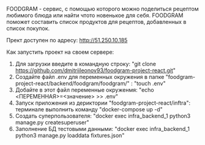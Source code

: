 FOODGRAM - сервис, с помощью которого можно поделиться рецептом любимого блюда или найти чтото новенькое для себя.
FOODGRAM поможет составить список продуктов для рецептов, добавленных в список покупок.

Прект доступен по адресу: http://51.250.10.185

Как запустить проект на своем сервере:
1. Для загрузки введите в командную строку: "git clone https://github.com/dmitriileonov93/foodgram-project-react.git"
2. Создайте файл .env для переменных окружения в папке "foodgram-project-react/backend/foodgram/foodgram/" : "touch .env"
3. Добайте в этот файл переменные окруженмя: "echo <ПЕРЕМЕННАЯ>=<значение> >> .env"
4. Запуск приложения из дериктории "foodgram-project-react/inftra": терминале выполнить команду "docker-compose up -d"
5. Создать суперпользователя: "docker exec infra_backend_1 python3 manage.py createsuperuser"
6. Заполнение БД тестовыми данными: "docker exec infra_backend_1 python3 manage.py loaddata fixtures.json"